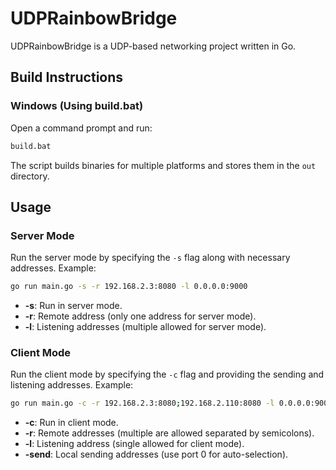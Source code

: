 # UDPRainbowBridge

UDPRainbowBridge is a UDP-based networking project written in Go. 


## Build Instructions

### Windows (Using build.bat)
Open a command prompt and run:

```bat
build.bat
```

The script builds binaries for multiple platforms and stores them in the `out` directory.


## Usage

### Server Mode

Run the server mode by specifying the `-s` flag along with necessary addresses. Example:

```sh
go run main.go -s -r 192.168.2.3:8080 -l 0.0.0.0:9000
```

- **-s**: Run in server mode.
- **-r**: Remote address (only one address for server mode).
- **-l**: Listening addresses (multiple allowed for server mode).

### Client Mode

Run the client mode by specifying the `-c` flag and providing the sending and listening addresses. Example:

```sh
go run main.go -c -r 192.168.2.3:8080;192.168.2.110:8080 -l 0.0.0.0:9000 -send 192.168.100.1:0;192.168.99.1:0
```

- **-c**: Run in client mode.
- **-r**: Remote addresses (multiple are allowed separated by semicolons).
- **-l**: Listening address (single allowed for client mode).
- **-send**: Local sending addresses (use port 0 for auto-selection).


